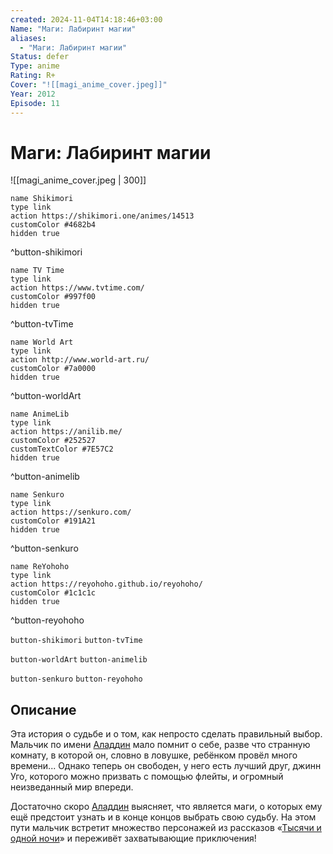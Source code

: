 ```yaml
---
created: 2024-11-04T14:18:46+03:00
Name: "Маги: Лабиринт магии"
aliases:
  - "Маги: Лабиринт магии"
Status: defer
Type: anime
Rating: R+
Cover: "![[magi_anime_cover.jpeg]]"
Year: 2012
Episode: 11
---
```


# Маги: Лабиринт магии

![[magi_anime_cover.jpeg | 300]]

```button
name Shikimori
type link
action https://shikimori.one/animes/14513
customColor #4682b4
hidden true
```
^button-shikimori

```button
name TV Time
type link
action https://www.tvtime.com/
customColor #997f00
hidden true
```
^button-tvTime

```button
name World Art
type link
action http://www.world-art.ru/
customColor #7a0000
hidden true
```
^button-worldArt

```button
name AnimeLib
type link
action https://anilib.me/
customColor #252527
customTextColor #7E57C2
hidden true
```
^button-animelib

```button
name Senkuro
type link
action https://senkuro.com/
customColor #191A21
hidden true
```
^button-senkuro

```button
name ReYohoho
type link
action https://reyohoho.github.io/reyohoho/
customColor #1c1c1c
hidden true
```
^button-reyohoho

`button-shikimori` `button-tvTime`

`button-worldArt` `button-animelib`

`button-senkuro` `button-reyohoho`

## Описание

Эта история о судьбе и о том, как непросто сделать правильный выбор. Мальчик по имени [Аладдин](https://shikimori.one/characters/41949-aladdin) мало помнит о себе, разве что странную комнату, в которой он, словно в ловушке, ребёнком провёл много времени... Однако теперь он свободен, у него есть лучший друг, джинн Уго, которого можно призвать с помощью флейты, и огромный неизведанный мир впереди.

Достаточно скоро [Аладдин](https://shikimori.one/characters/41949-aladdin) выясняет, что является маги, о которых ему ещё предстоит узнать и в конце концов выбрать свою судьбу. На этом пути мальчик встретит множество персонажей из рассказов «[Тысячи и одной ночи](https://ru.wikipedia.org/wiki/Тысяча_и_одна_ночь)» и переживёт захватывающие приключения!
